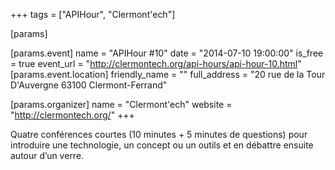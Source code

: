 +++
tags = ["APIHour", "Clermont'ech"]

[params]

[params.event]
name = "APIHour #10"
date = "2014-07-10 19:00:00"
is_free = true
event_url = "http://clermontech.org/api-hours/api-hour-10.html"
[params.event.location]
friendly_name = ""
full_address = "20 rue de la Tour D'Auvergne 63100 Clermont-Ferrand"

[params.organizer]
name = "Clermont'ech"
website = "http://clermontech.org/"
+++

Quatre conférences courtes (10 minutes + 5 minutes de questions) pour introduire une technologie, un concept ou un outils et en débattre ensuite autour d’un verre.